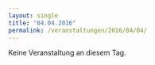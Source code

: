 ```yaml
---
layout: single
title: "04.04.2016"
permalink: /veranstaltungen/2016/04/04/
---
```


Keine Veranstaltung an diesem Tag.
